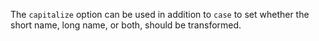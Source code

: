 The `capitalize` option can be used in addition to `case` to set whether the
short name, long name, or both, should be transformed.
